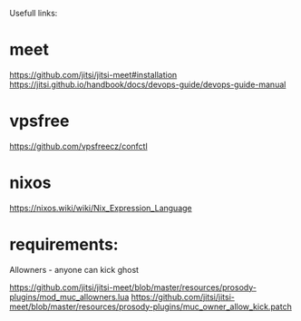 Usefull links:

meet
=====
https://github.com/jitsi/jitsi-meet#installation
https://jitsi.github.io/handbook/docs/devops-guide/devops-guide-manual

vpsfree
=======
https://github.com/vpsfreecz/confctl


nixos
=====
https://nixos.wiki/wiki/Nix_Expression_Language


requirements:
=========
Allowners  - anyone can kick ghost

https://github.com/jitsi/jitsi-meet/blob/master/resources/prosody-plugins/mod_muc_allowners.lua
https://github.com/jitsi/jitsi-meet/blob/master/resources/prosody-plugins/muc_owner_allow_kick.patch